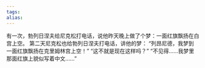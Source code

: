 ```yaml
---
tags: 
alias:
---
```


有一次，勃列日涅夫给尼克松打电话，说他昨天晚上做了个梦：一面红旗飘扬在白宫上空。
第二天尼克松也给勃列日涅夫打电话，讲他的梦：
“列昂尼德，我梦到一面红旗飘扬在克里姆林宫上空！”
“这不就是现在这样吗？”
“不见得……我梦里那面红旗上貌似写着中文……”